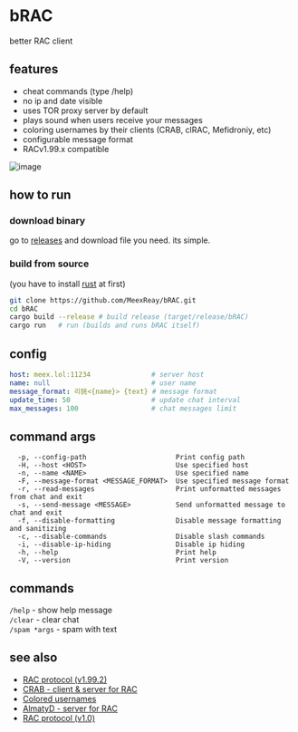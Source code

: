 # bRAC
better RAC client

## features

- cheat commands (type /help)
- no ip and date visible
- uses TOR proxy server by default
- plays sound when users receive your messages
- coloring usernames by their clients (CRAB, clRAC, Mefidroniy, etc)
- configurable message format 
- RACv1.99.x compatible

![image](https://github.com/user-attachments/assets/a2858662-50f1-4554-949c-f55addf48fcc)

## how to run

### download binary

go to [releases](https://github.com/MeexReay/bRAC/releases/latest) and download file you need. its simple.

### build from source

(you have to install [rust](https://www.rust-lang.org/tools/install) at first)

```bash
git clone https://github.com/MeexReay/bRAC.git
cd bRAC
cargo build --release # build release (target/release/bRAC)
cargo run   # run (builds and runs bRAC itself)
```

## config

```yml
host: meex.lol:11234               # server host
name: null                         # user name
message_format: 리㹰<{name}> {text} # message format
update_time: 50                    # update chat interval
max_messages: 100                  # chat messages limit
```

## command args

```
  -p, --config-path                      Print config path
  -H, --host <HOST>                      Use specified host
  -n, --name <NAME>                      Use specified name
  -F, --message-format <MESSAGE_FORMAT>  Use specified message format
  -r, --read-messages                    Print unformatted messages from chat and exit
  -s, --send-message <MESSAGE>           Send unformatted message to chat and exit
  -f, --disable-formatting               Disable message formatting and sanitizing
  -c, --disable-commands                 Disable slash commands
  -i, --disable-ip-hiding                Disable ip hiding
  -h, --help                             Print help
  -V, --version                          Print version
```

## commands

`/help` - show help message \
`/clear` - clear chat \
`/spam *args` - spam with text

## see also

- [RAC protocol (v1.99.2)](https://gitea.bedohswe.eu.org/pixtaded/crab#rac-protocol)
- [CRAB - client & server for RAC](https://gitea.bedohswe.eu.org/pixtaded/crab)
- [Colored usernames](https://github.com/MeexReay/bRAC/blob/main/colored_usernames.md)
- [AlmatyD - server for RAC](https://gitea.bedohswe.eu.org/bedohswe/almatyd)
- [RAC protocol (v1.0)](https://bedohswe.eu.org/text/rac/protocol.md.html)
